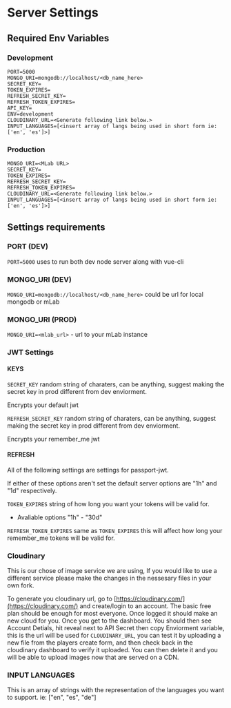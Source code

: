 # Server Settings

## Required Env Variables
### Development
  ```
  PORT=5000
  MONGO_URI=mongodb://localhost/<db_name_here>
  SECRET_KEY=
  TOKEN_EXPIRES=
  REFRESH_SECRET_KEY=
  REFRESH_TOKEN_EXPIRES=
  API_KEY=
  ENV=development
  CLOUDINARY_URL=<Generate following link below.>
  INPUT_LANGUAGES=[<insert array of langs being used in short form ie: ['en', 'es']>]
  ```

### Production
  ```
  MONGO_URI=<MLab URL>
  SECRET_KEY=
  TOKEN_EXPIRES=
  REFRESH_SECRET_KEY=
  REFRESH_TOKEN_EXPIRES=
  CLOUDINARY_URL=<Generate following link below.>
  INPUT_LANGUAGES=[<insert array of langs being used in short form ie: ['en', 'es']>]
  ```

## Settings requirements
  ### PORT (DEV)
  `PORT=5000` uses to run both dev node server along with vue-cli

  ### MONGO_URI (DEV)
  `MONGO_URI=mongodb://localhost/<db_name_here>` could be url for local mongodb or mLab

  ### MONGO_URI (PROD)
  `MONGO_URI=<mlab_url>` - url to your mLab instance

  ### JWT Settings
  #### KEYS
  `SECRET_KEY` random string of charaters, can be anything, suggest making the secret key in prod different from dev enviorment.

  Encrypts your default jwt

  `REFRESH_SECRET_KEY` random string of charaters, can be anything, suggest making the secret key in prod different from dev enviorment.

  Encrypts your remember_me jwt

  #### REFRESH
  All of the following settings are settings for passport-jwt.

  If either of these options aren't set the default server options are "1h" and "1d" respectively.

  `TOKEN_EXPIRES` string of how long you want your tokens will be valid for.

  - Avaliable options "1h" - "30d"

  `REFRESH_TOKEN_EXPIRES` same as `TOKEN_EXPIRES` this will affect how long your remember_me tokens will be valid for.

  ### Cloudinary
  This is our chose of image service we are using, If you would like to use a different service please make the changes in the nessesary files in your own fork.

  To generate you cloudinary url, go to [https://cloudinary.com/](https://cloudinary.com/) and create/login to an account. The basic free plan should be enough for most everyone. Once logged it should make an new cloud for you. Once you get to the dashboard. You should then see Account Detials, hit reveal next to API Secret then copy Enviorment variable, this is the url will be used for `CLOUDINARY_URL`, you can test it by uploading a new file from the players create form, and then check back in the cloudinary dashboard to verify it uploaded. You can then delete it and you will be able to upload images now that are served on a CDN.

### INPUT LANGUAGES
This is an array of strings with the representation of the languages you want to support.
ie: ["en", "es", "de"]
